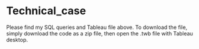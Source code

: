 # Technical_case

Please find my SQL queries and Tableau file above.
To download the file, simply download the code as a zip file, then open the .twb file with Tableau desktop.
